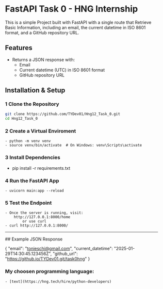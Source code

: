 # FastAPI Task 0 - HNG Internship

This is a simple Project built with FastAPI with a single route that Retrieve Basic Information, including an email, the current datetime in ISO 8601 format, and a GitHub repository URL.

## Features
- Returns a JSON response with:
  - Email
  - Current datetime (UTC) in ISO 8601 format
  - GitHub repository URL

## Installation & Setup

### 1 Clone the Repository
```bash
git clone https://github.com/TYDev01/Hng12_Task_0.git
cd Hng12_Task_0
```


### 2 Create a Virtual Enviroment
    - python -m venv venv
    - source venv/bin/activate  # On Windows: venv\Scripts\activate

### 3 Install Dependencies
  - pip install -r requirements.txt

### 4 Run the FastAPI App
    - uvicorn main:app --reload


### 5 Test the Endpoint
    - Once the server is running, visit:
        http://127.0.0.1:8000/home
            or use curl
    - curl http://127.0.0.1:8000/

<hr>
## Example JSON Response

{
    "email": "tonieschi@gmail.com",
    "current_datetime": "2025-01-29T14:30:45.123456Z",
    "github_url": "https://github.io/TYDev01.git/task0hng"
}



### My choosen programming language:
    - [text](https://hng.tech/hire/python-developers)
